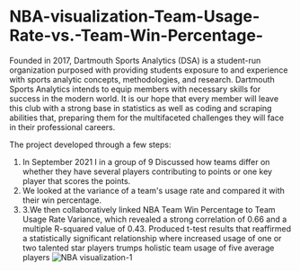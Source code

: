 # NBA-visualization-Team-Usage-Rate-vs.-Team-Win-Percentage-

Founded in 2017, Dartmouth Sports Analytics (DSA) is a student-run organization purposed with providing students exposure to and experience with sports analytic concepts, methodologies, and research.
Dartmouth Sports Analytics intends to equip members with necessary skills for success in the modern world. It is our hope that every member will leave this club with a strong base in statistics as well as coding and scraping abilities that, preparing them for the multifaceted challenges they will face in their professional careers.

The project developed through a few steps:
1. In September 2021 I in a group of 9 Discussed how teams differ on whether they have several players contributing to points or one key player that scores the points.
2. We looked at the variance of a team's usage rate and compared it with their win percentage.
3. 3.We then collaboratively linked NBA Team Win Percentage to Team Usage Rate Variance, which revealed a strong correlation of 0.66 and a multiple R-squared value of 0.43. Produced t-test results that reaffirmed a statistically significant relationship where increased usage of one or two talented star players trumps holistic team usage of five average players
![NBA visualization-1](https://github.com/Rxbrooks15/NBA-visualization-Team-Usage-Rate-vs.-Team-Win-Percentage-/assets/112977778/23067838-2b33-42d3-bb70-55f7eec5a1a7)
